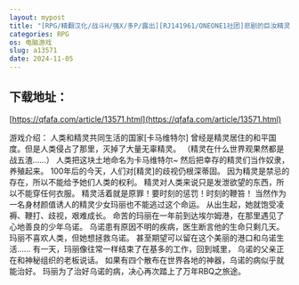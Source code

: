 ```yaml
---
layout: mypost
title: "[RPG/精翻汉化/战斗H/强X/多P/露出][RJ141961/ONEONE1社团]悲剧的巨汝精灵~无尽的凌褥物语！/悲劇の巨乳エルフ～理不尽陵○物語～[Ver1.0+存档][PC/1.10G]"
categories: RPG
os: 电脑游戏
slug: a13571
date: 2024-11-05
---
```


## 下载地址：

[https://qfafa.com/article/13571.html](https://qfafa.com/article/13571.html)

游戏介绍：
人类和精灵共同生活的国家\[卡马维特尔\]
曾经是精灵居住的和平国度。但是人类侵占了那里，灭掉了大量无辜精灵。
（精灵在什么世界观果然都是战五渣……）
人类把这块土地命名为卡马维特尔~
然后把幸存的精灵们当作奴隶，养殖起来。
100年后的今天，人们对\[精灵\]的歧视仍根深蒂固。
因为精灵是禁忌的存在，所以不能给予她们人类的权利。
精灵对人类来说只是发泄欲望的东西，所以不能穿任何衣服。
精灵活着就是原罪！要时刻的惩罚！时刻的鞭笞！
当然作为一名身材颜值诱人的精灵少女玛丽也不能逃过这个命运。
从出生起，她就饱受凌褥、鞭打、歧视，艰难成长。
命苦的玛丽在一年前到达埃尔姆港，在那里遇见了心地善良的少年乌诺。
乌诺患有原因不明的疾病，医生断言他的生命只剩几天。
玛丽不喜欢人类，但她想拯救乌诺。
甚至期望可以留在这个美丽的港口和乌诺生活……
有一天，玛丽像往常一样结束了在基多的工作，回到城里，
乌诺的父亲正在和神秘组织的老板说话。
如果有四个散布在世界各地的神器，乌诺的病似乎就能治好。
玛丽为了治好乌诺的病，决心再次踏上了万年RBQ之旅途。